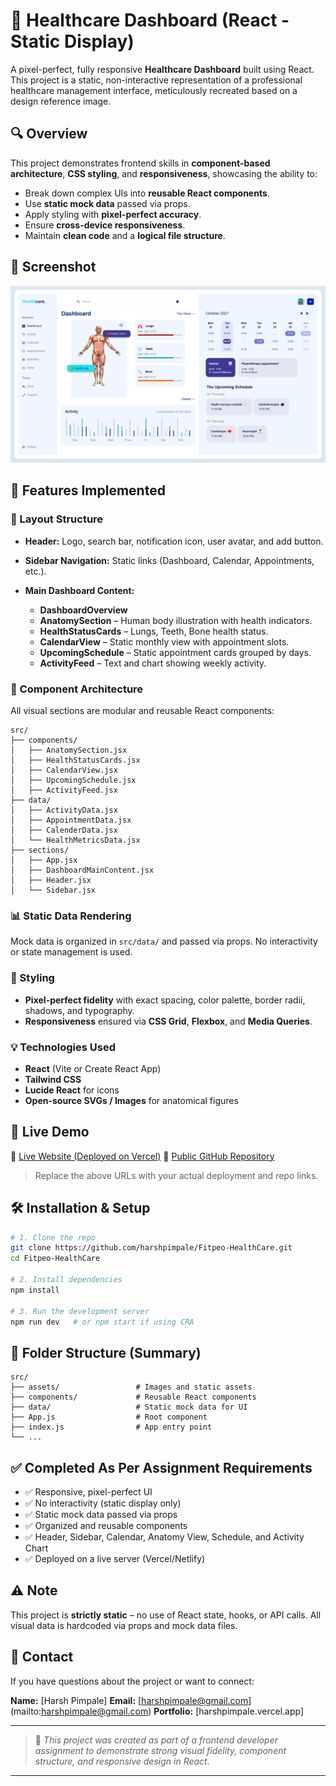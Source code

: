 # 🏥 Healthcare Dashboard (React - Static Display)

A pixel-perfect, fully responsive **Healthcare Dashboard** built using React. This project is a static, non-interactive representation of a professional healthcare management interface, meticulously recreated based on a design reference image.

## 🔍 Overview

This project demonstrates frontend skills in **component-based architecture**, **CSS styling**, and **responsiveness**, showcasing the ability to:

* Break down complex UIs into **reusable React components**.
* Use **static mock data** passed via props.
* Apply styling with **pixel-perfect accuracy**.
* Ensure **cross-device responsiveness**.
* Maintain **clean code** and a **logical file structure**.

## 📸 Screenshot

![Design Reference](public/snapshot.png)

## 🧱 Features Implemented

### 📁 Layout Structure

* **Header:** Logo, search bar, notification icon, user avatar, and add button.
* **Sidebar Navigation:** Static links (Dashboard, Calendar, Appointments, etc.).
* **Main Dashboard Content:**

  * **DashboardOverview**
  * **AnatomySection** – Human body illustration with health indicators.
  * **HealthStatusCards** – Lungs, Teeth, Bone health status.
  * **CalendarView** – Static monthly view with appointment slots.
  * **UpcomingSchedule** – Static appointment cards grouped by days.
  * **ActivityFeed** – Text and chart showing weekly activity.

### 🧩 Component Architecture

All visual sections are modular and reusable React components:

```
src/
├── components/
│   ├── AnatomySection.jsx
│   ├── HealthStatusCards.jsx
│   ├── CalendarView.jsx
│   ├── UpcomingSchedule.jsx
│   ├── ActivityFeed.jsx
├── data/
│   ├── ActivityData.jsx
│   ├── AppointmentData.jsx
│   ├── CalenderData.jsx
│   └── HealthMetricsData.jsx
├── sections/
│   ├── App.jsx
│   ├── DashboardMainContent.jsx
│   ├── Header.jsx
│   └── Sidebar.jsx
```

### 📊 Static Data Rendering

Mock data is organized in `src/data/` and passed via props. No interactivity or state management is used.

### 🎨 Styling

* **Pixel-perfect fidelity** with exact spacing, color palette, border radii, shadows, and typography.
* **Responsiveness** ensured via **CSS Grid**, **Flexbox**, and **Media Queries**.

### 💡 Technologies Used

* **React** (Vite or Create React App)
* **Tailwind CSS**
* **Lucide React** for icons
* **Open-source SVGs / Images** for anatomical figures

## 🚀 Live Demo

🔗 [Live Website (Deployed on Vercel)](https://fitpeo-health-care.vercel.app)
🔗 [Public GitHub Repository](https://github.com/harshpimpale/Fitpeo-HealthCare)

> Replace the above URLs with your actual deployment and repo links.

## 🛠️ Installation & Setup

```bash
# 1. Clone the repo
git clone https://github.com/harshpimpale/Fitpeo-HealthCare.git
cd Fitpeo-HealthCare

# 2. Install dependencies
npm install

# 3. Run the development server
npm run dev   # or npm start if using CRA
```

## 📁 Folder Structure (Summary)

```
src/
├── assets/                 # Images and static assets
├── components/             # Reusable React components
├── data/                   # Static mock data for UI
├── App.js                  # Root component
├── index.js                # App entry point
└── ...
```

## ✅ Completed As Per Assignment Requirements

* ✅ Responsive, pixel-perfect UI
* ✅ No interactivity (static display only)
* ✅ Static mock data passed via props
* ✅ Organized and reusable components
* ✅ Header, Sidebar, Calendar, Anatomy View, Schedule, and Activity Chart
* ✅ Deployed on a live server (Vercel/Netlify)

## ⚠️ Note

This project is **strictly static** – no use of React state, hooks, or API calls. All visual data is hardcoded via props and mock data files.

## 📩 Contact

If you have questions about the project or want to connect:

**Name:** \[Harsh Pimpale]
**Email:** \[harshpimpale@gmail.com](mailto:harshpimpale@gmail.com)
**Portfolio:** \[harshpimpale.vercel.app]

---

> 🌟 *This project was created as part of a frontend developer assignment to demonstrate strong visual fidelity, component structure, and responsive design in React.*

---

